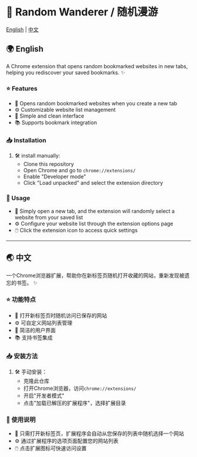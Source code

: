 # 🎲 Random Wanderer / 随机漫游

[English](#-english) | [中文](#-中文)

## 🌍 English

A Chrome extension that opens random bookmarked websites in new tabs, helping you rediscover your saved bookmarks. ✨

### ⭐ Features
- 🎯 Opens random bookmarked websites when you create a new tab
- ⚙️ Customizable website list management
- 🎨 Simple and clean interface
- 📚 Supports bookmark integration

### 📥 Installation
1. 🛠️ install manually:
   - Clone this repository
   - Open Chrome and go to `chrome://extensions/`
   - Enable "Developer mode"
   - Click "Load unpacked" and select the extension directory

### 📖 Usage
- 🎲 Simply open a new tab, and the extension will randomly select a website from your saved list
- ⚙️ Configure your website list through the extension options page
- 🖱️ Click the extension icon to access quick settings

---

## 🌏 中文

一个Chrome浏览器扩展，帮助你在新标签页随机打开收藏的网站，重新发现被遗忘的书签。 ✨

### ⭐ 功能特点
- 🎯 打开新标签页时随机访问已保存的网站
- ⚙️ 可自定义网站列表管理
- 🎨 简洁的用户界面
- 📚 支持书签集成

### 📥 安装方法
1. 🛠️ 手动安装：
   - 克隆此仓库
   - 打开Chrome浏览器，访问`chrome://extensions/`
   - 开启"开发者模式"
   - 点击"加载已解压的扩展程序"，选择扩展目录

### 📖 使用说明
- 🎲 只需打开新标签页，扩展程序会自动从您保存的列表中随机选择一个网站
- ⚙️ 通过扩展程序的选项页面配置您的网站列表
- 🖱️ 点击扩展图标可快速访问设置

